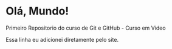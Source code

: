 # Olá, Mundo!
 Primeiro Repositorio do curso de Git e GitHub - Curso em Video

Essa linha eu adicionei diretamente pelo site.
